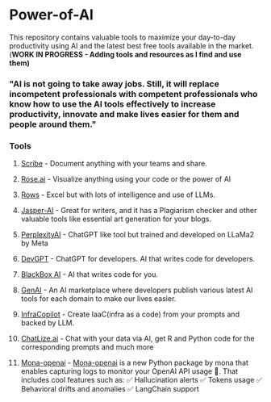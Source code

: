 # Power-of-AI

This repository contains valuable tools to maximize your day-to-day productivity using AI and the latest best free tools available in the market.(**WORK IN PROGRESS - Adding tools and resources as I find and use them)**

### "AI is not going to take away jobs. Still, it will replace incompetent professionals with competent professionals who know how to use the AI tools effectively to increase productivity, innovate and make lives easier for them and people around them." 


### Tools

1. [Scribe](https://scribehow.com/) - Document anything with your teams and share.  

2. [Rose.ai](https://rose.ai/dashboard) - Visualize anything using your code or the power of AI

3. [Rows](https://rows.com/?notry=1) - Excel but with lots of intelligence and use of LLMs.

4. [Jasper-AI](https://www.jasper.ai/product-sign-up) - Great for writers, and it has a Plagiarism checker and other valuable tools like essential art generation for your blogs.

5. [PerplexityAI](https://labs.perplexity.ai/) - ChatGPT like tool but trained and developed on LLaMa2 by Meta

6. [DevGPT](https://www.getdevkit.com/devgpt) - ChatGPT for developers. AI that writes code for developers.

7. [BlackBox AI](https://www.useblackbox.io/)  - AI that writes code for you.

8. [GenAI](https://genai.works/) - An AI marketplace where developers publish various latest AI tools for each domain to make our lives easier.

9. [InfraCopilot](https://infracopilot.io/teams) - Create IaaC(infra as a code) from your prompts and backed by LLM.

10. [ChatLize.ai](https://chatlize.ai/) - Chat with your data via AI, get R and Python code for the corresponding prompts and much more

11. [Mona-openai](https://monalabs.wistia.com/medias/l6xmdj3cd6?wvideo=l6xmdj3cd6) - [Mona-openai](https://dashboard.monalabs.io/getting-started/) is a new Python package by mona that enables capturing logs to monitor your OpenAI API usage 🚀. That includes cool features such as:
✅ Hallucination alerts
✅ Tokens usage
✅ Behavioral drifts and anomalies
✅ LangChain support
